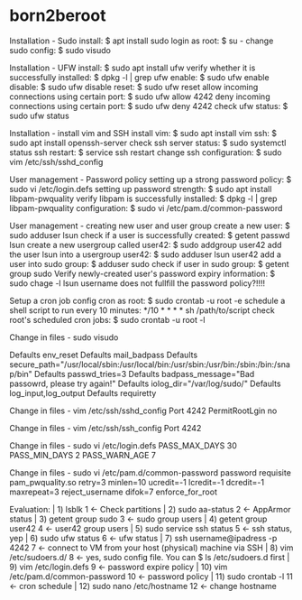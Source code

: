 # born2beroot

Installation - Sudo
  install: $ apt install sudo
  login as root: $ su -
  change sudo config: $ sudo visudo
  
Installation - UFW 
  install: $ sudo apt install ufw
  verify whether it is successfully installed: $ dpkg -l | grep ufw
  enable: $ sudo ufw enable
  disable: $ sudo ufw disable
  reset: $ sudo ufw reset
  allow incoming connections using certain port: $ sudo ufw allow 4242
  deny incoming connections using certain port: $ sudo ufw deny 4242
  check ufw status: $ sudo ufw status

Installation - install vim and SSH
  install vim: $ sudo apt install vim
  ssh: $ sudo apt install openssh-server
  check ssh server status: $ sudo systemctl status ssh
  restart: $ service ssh restart
  change ssh configuration: $ sudo vim /etc/ssh/sshd_config
  
User management - Password policy
  setting up a strong password policy: $ sudo vi /etc/login.defs
  setting up password strength: $ sudo apt install libpam-pwquality
  verify libpam is successfully installed: $ dpkg -l | grep libpam-pwquality
  configuration: $ sudo vi /etc/pam.d/common-password

User management - creating new user and user group
  create a new user: $ sudo adduser lsun
  check if a user is successfully created: $ getent passwd lsun
  create a new usergroup called user42: $ sudo addgroup user42
  add the user lsun into a usergroup user42: $ sudo adduser lsun user42
  add a user into sudo group: $ adduser <username> sudo
  check if user in sudo group: $ getent group sudo
  Verify newly-created user's password expiry information: $ sudo chage -l <username>
  lsun username does not fullfill the password policy?!!!!

Setup a cron job
  config cron as root: $ sudo crontab -u root -e
  schedule a shell script to run every 10 minutes: */10 * * * * sh /path/to/script
  check root's scheduled cron jobs: $ sudo crontab -u root -l

Change in files - sudo visudo 

Defaults        env_reset
Defaults        mail_badpass
Defaults        secure_path="/usr/local/sbin:/usr/local/bin:/usr/sbin:/usr/bin:/sbin:/bin:/snap/bin"
Defaults        passwd_tries=3
Defaults        badpass_message="Bad passowrd, please try again!"
Defaults        iolog_dir="/var/log/sudo/"
Defaults        log_input,log_output
Defaults        requiretty

Change in files - vim /etc/ssh/sshd_config
Port 4242 
PermitRootLgin no

Change in files - vim /etc/ssh/ssh_config
Port 4242 

Change in files - sudo vi /etc/login.defs
PASS_MAX_DAYS 30
PASS_MIN_DAYS 2
PASS_WARN_AGE 7

Change in files - sudo vi /etc/pam.d/common-password
password        requisite                       pam_pwquality.so retry=3 minlen=10 ucredit=-1 lcredit=-1 dcredit=-1 maxrepeat=3 reject_username difok=7 enforce_for_root

Evaluation:
| 1) lsblk                              1 <- Check partitions
| 2) sudo aa-status                     2 <- AppArmor status
| 3) getent group sudo                  3 <- sudo group users
| 4) getent group user42                4 <- user42 group users
| 5) sudo service ssh status            5 <- ssh status, yep
| 6) sudo ufw status                    6 <- ufw status
| 7) ssh username@ipadress -p 4242      7 <- connect to VM from your host (physical) machine via SSH
| 8) vim /etc/sudoers.d/<filename>      8 <- yes, sudo config file. You can $ ls /etc/sudoers.d first
| 9) vim /etc/login.defs                9 <- password expire policy
| 10) vim /etc/pam.d/common-password   10 <- password policy
| 11) sudo crontab -l                  11 <- cron schedule
| 12) sudo nano /etc/hostname          12 <- change hostname

